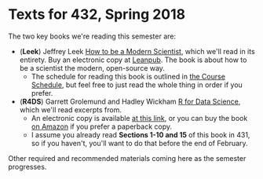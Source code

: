 # Texts for 432, Spring 2018

The two key books we're reading this semester are:

- (**Leek**) Jeffrey Leek [How to be a Modern Scientist](https://leanpub.com/modernscientist), which we'll read in its entirety. Buy an electronic copy at [Leanpub](https://leanpub.com/modernscientist). The book is about how to be a scientist the modern, open-source way.
    - The schedule for reading this book is outlined in [the Course Schedule](https://github.com/THOMASELOVE/432-2018/blob/master/SCHEDULE.md), but feel free to just read the whole thing in order if you prefer.
- (**R4DS**) Garrett Grolemund and Hadley Wickham [R for Data Science](http://r4ds.had.co.nz/), which we'll read excerpts from. 
    - An electronic copy is available [at this link](http://r4ds.had.co.nz/), or you can buy the book [on Amazon](https://www.amazon.com/Data-Science-Transform-Visualize-Model/dp/1491910399/ref=sr_1_3?ie=UTF8&qid=1515951123&sr=8-3&keywords=r+for+data+science) if you prefer a paperback copy.
    - I assume you already read **Sections 1-10 and 15** of this book in 431, so if you haven't, you'll want to do that before the end of February.

Other required and recommended materials coming here as the semester progresses.
